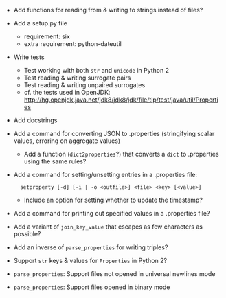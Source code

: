 - Add functions for reading from & writing to strings instead of files?
- Add a setup.py file
    - requirement: six
    - extra requirement: python-dateutil
- Write tests
    - Test working with both `str` and `unicode` in Python 2
    - Test reading & writing surrogate pairs
    - Test reading & writing unpaired surrogates
    - cf. the tests used in OpenJDK: <http://hg.openjdk.java.net/jdk8/jdk8/jdk/file/tip/test/java/util/Properties>
- Add docstrings
- Add a command for converting JSON to .properties (stringifying scalar values,
  erroring on aggregate values)
    - Add a function (`dict2properties`?) that converts a `dict` to .properties
      using the same rules?
- Add a command for setting/unsetting entries in a .properties file:

        setproperty [-d] [-i | -o <outfile>] <file> <key> [<value>]

    - Include an option for setting whether to update the timestamp?

- Add a command for printing out specified values in a .properties file?
- Add a variant of `join_key_value` that escapes as few characters as possible?
- Add an inverse of `parse_properties` for writing triples?
- Support `str` keys & values for `Properties` in Python 2?
- `parse_properties`: Support files not opened in universal newlines mode
- `parse_properties`: Support files opened in binary mode
